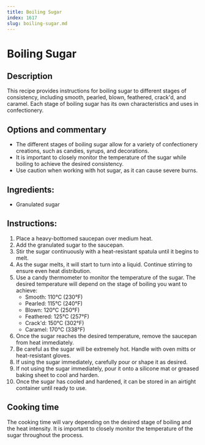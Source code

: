 ```yaml
---
title: Boiling Sugar
index: 1617
slug: boiling-sugar.md
---
```


# Boiling Sugar

## Description
This recipe provides instructions for boiling sugar to different stages of consistency, including smooth, pearled, blown, feathered, crack'd, and caramel. Each stage of boiling sugar has its own characteristics and uses in confectionery.

## Options and commentary
- The different stages of boiling sugar allow for a variety of confectionery creations, such as candies, syrups, and decorations.
- It is important to closely monitor the temperature of the sugar while boiling to achieve the desired consistency.
- Use caution when working with hot sugar, as it can cause severe burns.

## Ingredients:
- Granulated sugar

## Instructions:
1. Place a heavy-bottomed saucepan over medium heat.
2. Add the granulated sugar to the saucepan.
3. Stir the sugar continuously with a heat-resistant spatula until it begins to melt.
4. As the sugar melts, it will start to turn into a liquid. Continue stirring to ensure even heat distribution.
5. Use a candy thermometer to monitor the temperature of the sugar. The desired temperature will depend on the stage of boiling you want to achieve:
   - Smooth: 110°C (230°F)
   - Pearled: 115°C (240°F)
   - Blown: 120°C (250°F)
   - Feathered: 125°C (257°F)
   - Crack'd: 150°C (302°F)
   - Caramel: 170°C (338°F)
6. Once the sugar reaches the desired temperature, remove the saucepan from heat immediately.
7. Be careful as the sugar will be extremely hot. Handle with oven mitts or heat-resistant gloves.
8. If using the sugar immediately, carefully pour or shape it as desired.
9. If not using the sugar immediately, pour it onto a silicone mat or greased baking sheet to cool and harden.
10. Once the sugar has cooled and hardened, it can be stored in an airtight container until ready to use.

## Cooking time
The cooking time will vary depending on the desired stage of boiling and the heat intensity. It is important to closely monitor the temperature of the sugar throughout the process.